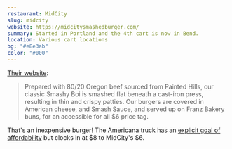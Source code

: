 ```yaml
---
restaurant: MidCity
slug: midcity
website: https://midcitysmashedburger.com/
summary: Started in Portland and the 4th cart is now in Bend.
location: Various cart locations
bg: "#e8e3ab"
color: "#000"
---
```


[Their website](https://midcitysmashedburger.com/about-1):

> Prepared with 80/20 Oregon beef sourced from Painted Hills, our classic Smashy Boi is smashed flat beneath a cast-iron press, resulting in thin and crispy patties. Our burgers are covered in American cheese, and Smash Sauce, and served up on Franz Bakery buns, for an accessible for all $6 price tag.

That's an inexpensive burger! The Americana truck has an [explicit goal of affordability](https://www.bendbulletin.com/lifestyle/enjoy-a-smash-burger-for-8-at-the-americana-food-truck-in-bend/article_8730e4a4-91ca-11ed-a896-672585f7e686.html) but clocks in at $8 to MidCity's $6.
